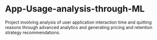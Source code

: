 # App-Usage-analysis-through-ML
 Project involving analysis of user application interaction time and quitting reasons through advanced analytics and generating pricing and retention strategy recommendations.
